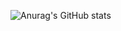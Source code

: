 ![Anurag's GitHub stats](https://github-readme-stats.vercel.app/api?username=andriygav&show_icons=true&theme=transparent&show=reviews,discussions_started,discussions_answered,prs_merged,prs_merged_percentage)
